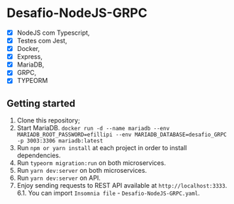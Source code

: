 # Desafio-NodeJS-GRPC

- [x] NodeJS com Typescript, 
- [x] Testes com Jest, 
- [x] Docker, 
- [x] Express, 
- [x] MariaDB, 
- [x] GRPC, 
- [x] TYPEORM

## Getting started

1. Clone this repository;<br />
2. Start MariaDB. `docker run -d --name mariadb --env MARIADB_ROOT_PASSWORD=efillipi --env MARIADB_DATABASE=desafio_GRPC -p 3003:3306 mariadb:latest`<br />
3. Run `npm or yarn install` at each project in order to install dependencies.<br />
4. Run `typeorm migration:run` on both microservices.<br />
5. Run `yarn dev:server` on both microservices.<br />
6. Run `yarn dev:server` on API.<br />
7. Enjoy sending requests to REST API available at `http://localhost:3333`.<br />
   6.1. You can import `Insomnia file` - `Desafio-NodeJS-GRPC.yaml`.<br />
